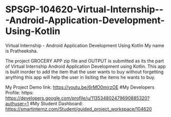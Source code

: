 # SPSGP-104620-Virtual-Internship---Android-Application-Development-Using-Kotlin
Virtual Internship - Android Application Development Using Kotlin
My name is Pratheeksha.


The project GROCERY APP zip file and OUTPUT is submitted as its the part of Virtual Internship Android Application Development using Kotlin.
This app is bulit inorder to add the item that the user wants to buy without forgetting anything this app will help the user in lisiting the items he wants to buy.



My Project Demo link:  https://youtu.be/6rMO0mjrzOE
#My Developers Profile: https: https://developers.google.com/profile/u/113534802479690885320?authuser=1
#My Student Dashboard: https://smartinternz.com/Student/guided_project_workspace/104620
